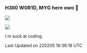 ### H3ll0 W0R1D, MYG here owo 👋

![](https://github-readme-stats.vercel.app/api?username=miyago9267&theme=nord&show_icons=true)

![](https://github-readme-stats.vercel.app/api/top-langs/?username=miyago9267&theme=nord&layout=compact&card_width=445)

I m suck at coding.

 Last Updated on 220205 18:36:18 UTC
